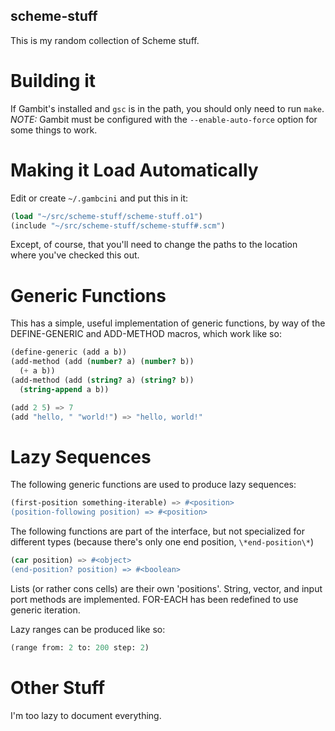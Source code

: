 scheme-stuff
------------

This is my random collection of Scheme stuff.

Building it
============

If Gambit's installed and `gsc` is in the path, you should only need to run
`make`.  *NOTE:* Gambit must be configured with the `--enable-auto-force`
option for some things to work.

Making it Load Automatically
============================

Edit or create `~/.gambcini` and put this in it:

```scheme
(load "~/src/scheme-stuff/scheme-stuff.o1")
(include "~/src/scheme-stuff/scheme-stuff#.scm")
```

Except, of course, that you'll need to change the paths to the location where
you've checked this out.

Generic Functions
=================

This has a simple, useful implementation of generic functions, by way of the
DEFINE-GENERIC and ADD-METHOD macros, which work like so:

```scheme
(define-generic (add a b))
(add-method (add (number? a) (number? b))
  (+ a b))
(add-method (add (string? a) (string? b))
  (string-append a b))

(add 2 5) => 7
(add "hello, " "world!") => "hello, world!"
```

Lazy Sequences
==============

The following generic functions are used to produce lazy sequences:

```scheme
(first-position something-iterable) => #<position>
(position-following position) => #<position>
```

The following functions are part of the interface, but not specialized
for different types (because there's only one end position,
`\*end-position\*`)

```scheme
(car position) => #<object>
(end-position? position) => #<boolean>
```

Lists (or rather cons cells) are their own 'positions'.  String, vector, and
input port methods are implemented.  FOR-EACH has been redefined to use
generic iteration.

Lazy ranges can be produced like so:

```scheme
(range from: 2 to: 200 step: 2)
```

Other Stuff
===========

I'm too lazy to document everything.
